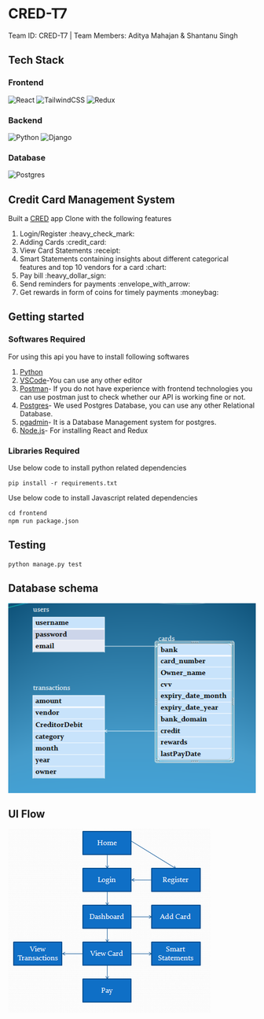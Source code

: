 # CRED-T7
Team ID: CRED-T7 | Team Members: Aditya Mahajan &amp; Shantanu Singh

## Tech Stack
### Frontend

<p align="left">
 <img alt="React" src="https://img.shields.io/badge/react%20-%2320232a.svg?&style=for-the-badge&logo=react&logoColor=%2361DAFB"/> <img alt="TailwindCSS" src="https://img.shields.io/badge/tailwindcss%20-%2338B2AC.svg?&style=for-the-badge&logo=tailwind-css&logoColor=white"/> <img alt="Redux" src="https://img.shields.io/badge/redux%20-%23593d88.svg?&style=for-the-badge&logo=redux&logoColor=white"/> 
</p>

### Backend
<p align="left">
 <img alt="Python" src="https://img.shields.io/badge/python%20-%2314354C.svg?&style=for-the-badge&logo=python&logoColor=white"/> <img alt="Django" src="https://img.shields.io/badge/django%20-%23092E20.svg?&style=for-the-badge&logo=django&logoColor=white"/> 
</p>

### Database
<p align="left">
<img alt="Postgres" src ="https://img.shields.io/badge/postgres-%23316192.svg?&style=for-the-badge&logo=postgresql&logoColor=white"/> 
</p>

## Credit Card Management System
Built a <a href="https://cred.club/">CRED</a> app Clone with the following features

<ol>
<li>Login/Register :heavy_check_mark:</li> 
<li>Adding Cards :credit_card:</li> 
<li>View Card Statements :receipt:</li> 
<li>Smart Statements containing insights about different categorical features and top 10 vendors for a card :chart:</li>  
<li>Pay bill :heavy_dollar_sign:</li> 
<li>Send reminders for payments :envelope_with_arrow:</li> 
<li>Get rewards in form of coins for timely payments :moneybag: </li> 
</ol>

## Getting started 

### Softwares Required

For using this api you have to install following softwares
1. [Python](https://www.python.org/)
2. [VSCode](https://code.visualstudio.com/)-You can use any other editor
3. [Postman](https://www.postman.com/)- If you do not have experience with frontend technologies you can use postman just to check whether our API is working fine or not.
4. [Postgres](https://www.postgresql.org/)- We used Postgres Database, you can use any other Relational Database.
5. [pgadmin](https://www.pgadmin.org/)- It is a Database Management system for postgres.
6. [Node.js](https://nodejs.org/en/download/)- For installing React and Redux

### Libraries Required
Use below code to install python related dependencies
```
pip install -r requirements.txt
```
Use below code to install Javascript related dependencies
```
cd frontend
npm run package.json
```

## Testing
```
python manage.py test
```

## Database schema
<img src="https://github.com/Crio-Winter-of-Doing-2021/CRED-T7/blob/1bc2ef7562b86a4e631ee257d27c4b98f4374bf0/db_schema.PNG" alt="DBSCHEMA" align="center">

## UI Flow
<img src="ui_flow.PNG" alt="UIFLOW" align="center">
  
